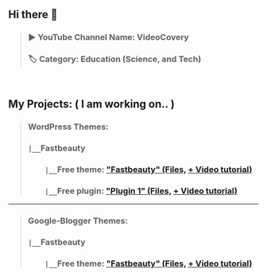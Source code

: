 ## Hi there 👋 
> ### ▶️ YouTube Channel Name: VideoCovery   
> ### 🏷️ Category: Education (Science, and Tech)
<pre>

</pre>
## My Projects: ( I am working on.. )
> ### WordPress Themes:
> ### `|__`Fastbeauty 
> ### `    |__`Free theme: ["Fastbeauty" (Files,](https://github.com/VideoCovery/wordpress-themes) [+ Video tutorial)](https://youtube.com/@VideoCovery)
> ### `    |__`Free  plugin: ["Plugin 1" (Files,](https://github.com/VideoCovery/plugin1) [+ Video tutorial)](https://youtube.com/@VideoCovery)
---
> ### Google-Blogger Themes:
> ### `|__`Fastbeauty 
> ### `    |__`Free theme: ["Fastbeauty" (Files,](https://github.com/VideoCovery/blogger-themes) [+ Video tutorial)](https://youtube.com/@VideoCovery)

<!--
**VideoCovery/videocovery** is a ✨ _special_ ✨ repository because its `README.md` (this file) appears on your GitHub profile.

Here are some ideas to get you started:

- 🔭 I’m currently working on ...
- 🌱 I’m currently learning ...
- 👯 I’m looking to collaborate on ...
- 🤔 I’m looking for help with ...
- 💬 Ask me about ...
- 📫 How to reach me: ...
- 😄 Pronouns: ...
- ⚡ Fun fact: ...
-->
